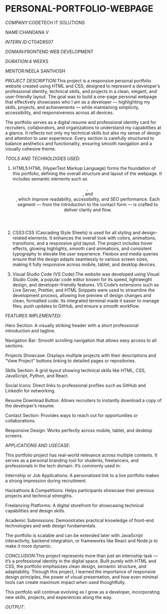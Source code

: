 # PERSONAL-PORTFOLIO-WEBPAGE

*COMPANY*:CODETECH IT SOLUTIONS

*NAME*:CHANDANA V

*INTERN ID*:CT04DR507

*DOMAIN*:FRONTEND WEB DEVELOPMENT

*DURATION*:4 WEEKS

*MENTOR*:NEELA SANTHOSH

*PROJECT DESCRIPTION*:This project is a responsive personal portfolio website created using HTML and CSS, designed to represent a developer’s professional identity, technical skills, and projects in a clean, elegant, and user-friendly layout. The goal was to build a one-page personal webpage that effectively showcases who I am as a developer — highlighting my skills, projects, and achievements — while maintaining simplicity, accessibility, and responsiveness across all devices.

The portfolio serves as a digital resume and professional identity card for recruiters, collaborators, and organizations to understand my capabilities at a glance. It reflects not only my technical skills but also my sense of design and attention to user experience. Every section is carefully structured to balance aesthetics and functionality, ensuring smooth navigation and a visually cohesive theme.

*TOOLS AND TECHNOLOGIES USED*:
1. HTML5:HTML (HyperText Markup Language) forms the foundation of this portfolio, defining the overall structure and layout of the webpage. It includes semantic elements such as <header>, <section>, and <footer>, which improve readability, accessibility, and SEO performance. Each segment — from the introduction to the contact form — is crafted to deliver clarity and flow.

2. CSS3:CSS (Cascading Style Sheets) is used for all styling and design-related elements. It enhances the overall look with colors, animations, transitions, and a responsive grid layout. The project includes hover effects, glowing highlights, smooth card animations, and consistent typography to elevate the user experience. Flexbox and media queries ensure that the design adapts seamlessly to various screen sizes, making it fully responsive across mobile, tablet, and desktop devices.

3. Visual Studio Code (VS Code):The website was developed using Visual Studio Code, a popular code editor known for its speed, lightweight design, and developer-friendly features. VS Code’s extensions such as Live Server, Prettier, and HTML Snippets were used to streamline the development process, allowing live preview of design changes and clean, formatted code. Its integrated terminal made it easier to manage files, push updates to GitHub, and ensure a smooth workflow.

*FEATURES IMPLEMENTED*:

Hero Section: A visually striking header with a short professional introduction and tagline.

Navigation Bar: Smooth scrolling navigation that allows easy access to all sections.

Projects Showcase: Displays multiple projects with their descriptions and “View Project” buttons linking to detailed pages or repositories.

Skills Section: A grid layout showing technical skills like HTML, CSS, JavaScript, Python, and React.

Social Icons: Direct links to professional profiles such as GitHub and LinkedIn for networking.

Resume Download Button: Allows recruiters to instantly download a copy of the developer’s resume.

Contact Section: Provides ways to reach out for opportunities or collaborations.

Responsive Design: Works perfectly across mobile, tablet, and desktop screens.

*APPLICATIONS AND USECASE*:

This portfolio project has real-world relevance across multiple contexts. It serves as a personal branding tool for students, freelancers, and professionals in the tech domain. It’s commonly used in:

Internship or Job Applications: A personalized link to a live portfolio makes a strong impression during recruitment.

Hackathons & Competitions: Helps participants showcase their previous projects and technical strengths.

Freelancing Platforms: A digital storefront for showcasing technical capabilities and design skills.

Academic Submissions: Demonstrates practical knowledge of front-end technologies and web design fundamentals.

The portfolio is scalable and can be extended later with JavaScript interactivity, backend integration, or frameworks like React and Node.js to make it more dynamic.

*CONCLUSION*:This project represents more than just an internship task — it’s a professional identity in the digital space. Built purely with HTML and CSS, the portfolio emphasizes clean design, semantic structure, and adaptability. Through this project, I learned the importance of responsive design principles, the power of visual presentation, and how even minimal tools can create maximum impact when used thoughtfully.

This portfolio will continue evolving as I grow as a developer, incorporating new skills, projects, and experiences along the way.

*OUTPUT*:
